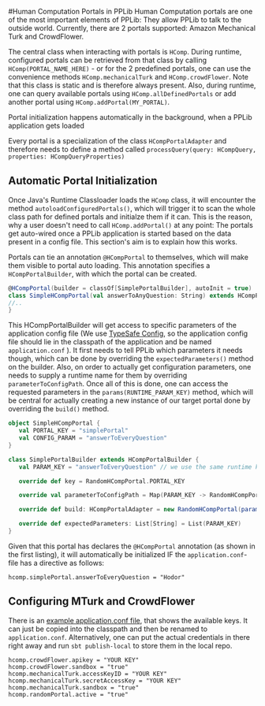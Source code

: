 #Human Computation Portals in PPLib
Human Computation portals are one of the most important elements of PPLib: They allow PPLib to talk to the outside world. 
Currently, there are 2 portals supported: Amazon Mechanical Turk and CrowdFlower. 

The central class when interacting with portals is `HComp`. During runtime, configured portals can be retrieved from that class by calling `HComp(PORTAL_NAME_HERE)` - or for the 2 predefined portals, one can use the convenience methods `HComp.mechanicalTurk` and `HComp.crowdFlower`. 
Note that this class is static and is therefore always present. Also, during runtime, one can query available portals using `HComp.allDefinedPortals` or add another portal using `HComp.addPortal(MY_PORTAL)`. 

Portal initialization happens automatically in the background, when a PPLib application gets loaded

Every portal is a specialization of the class `HCompPortalAdapter` and therefore needs to define a method called `processQuery(query: HCompQuery, properties: HCompQueryProperties)`

## Automatic Portal Initialization
Once Java's Runtime Classloader loads the `HComp` class, it will encounter the method `autoloadConfiguredPortals()`, which will trigger it to scan the whole class path for defined portals and initialze them if it can. 
This is the reason, why a user doesn't need to call `HComp.addPortal()` at any point: The portals get auto-wired once a PPLib application is started based on the data present in a config file. This section's aim is to explain how this works. 

Portals can tie an annotation `@HCompPortal` to themselves, which will make them visible to portal auto loading. 
 This annotation specifies a `HCompPortalBuilder`, with which the portal can be created.  
 
 ```scala
 @HCompPortal(builder = classOf[SimplePortalBuilder], autoInit = true)
 class SimpleHCompPortal(val answerToAnyQuestion: String) extends HCompPortalAdapter {
 //..
 }
 ```
 
 This HCompPortalBuilder will get access to specific parameters of the application config file (We use [TypeSafe Config](https://github.com/typesafehub/config), so the application config file should lie in the classpath of the application and be named `application.conf` ).
 It first needs to tell PPLib which parameters it needs though, which can be done by overriding the `expectedParameters()` method on the builder. Also, on order to actually get configuration parameters, one needs to supply a runtime name for them by overriding `parameterToConfigPath`. 
 Once all of this is done, one can access the requested parameters in the `params(RUNTIME_PARAM_KEY)` method, which will be central for actually creating a new instance of our target portal done by overriding the `build()` method.
  
 ```scala
 object SimpleHCompPortal {
 	val PORTAL_KEY = "simplePortal"
 	val CONFIG_PARAM = "answerToEveryQuestion"
 }
 
 class SimplePortalBuilder extends HCompPortalBuilder {
 	val PARAM_KEY = "answerToEveryQuestion" // we use the same runtime key as the one was named in the config. 
 
 	override def key = RandomHCompPortal.PORTAL_KEY
 
 	override val parameterToConfigPath = Map(PARAM_KEY -> RandomHCompPortal.CONFIG_PARAM)
 
 	override def build: HCompPortalAdapter = new RandomHCompPortal(params(PARAM_KEY))
 
 	override def expectedParameters: List[String] = List(PARAM_KEY)
 }

 ```
 
 Given that this portal has declares the `@HCompPortal` annotation (as shown in the first listing), it will automatically be initialized IF the `application.conf`-file has a directive as follows:
 
 ` hcomp.simplePortal.answerToEveryQuestion = "Hodor" `
 
## Configuring MTurk and CrowdFlower
 
 There is an [example application.conf file](https://github.com/pdeboer/PPLib/blob/master/src/main/resources/application.conf_default), that shows the available keys. It can just be copied into the classpath and then be renamed to `application.conf`. Alternatively, one can put the actual credentials in there right away and run `sbt publish-local` to store them in the local repo. 
 
 ```
 hcomp.crowdFlower.apikey = "YOUR KEY"
 hcomp.crowdFlower.sandbox = "true"
 hcomp.mechanicalTurk.accessKeyID = "YOUR KEY"
 hcomp.mechanicalTurk.secretAccessKey = "YOUR KEY"
 hcomp.mechanicalTurk.sandbox = "true"
 hcomp.randomPortal.active = "true"
 ```